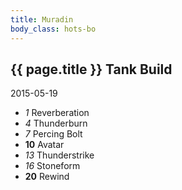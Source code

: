 ```yaml
---
title: Muradin
body_class: hots-bo
---
```


## {{ page.title }} Tank Build
2015-05-19

-   _1_  Reverberation
-   _4_  Thunderburn
-   _7_  Percing Bolt
- __10__ Avatar
-  _13_  Thunderstrike
-  _16_  Stoneform
- __20__ Rewind
